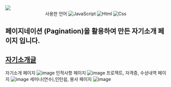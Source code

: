 <img src="https://capsule-render.vercel.app/api?type=waving&color=auto&height=200&section=header&text=3주차자기소개&fontSize=90" />



<div align="center">
	사용한 언어
	<img alt="JavaScript" src ="https://img.shields.io/badge/JavaScriipt-F7DF1E.svg?&style=for-the-badge&logo=JavaScript&logoColor=black"/>
	<img alt="Html" src ="https://img.shields.io/badge/HTML5-E34F26.svg?&style=for-the-badge&logo=HTML5&logoColor=white"/>
	<img alt="Css" src ="https://img.shields.io/badge/CSS3-1572B6.svg?&style=for-the-badge&logo=CSS3&logoColor=white"/>
</div>




##  페이지네이션 (Pagination)을 활용하여 만든 자기소개 페이지 입니다. 



##  [자기소개글](https://wjsrudals411.github.io/Cordova/week5/report5)

자기소개 페이지
![image](https://github.com/wjsrudals411/Cordova/assets/103473959/66d79cb0-1659-420a-b26f-e34c5f258ee5)
인적사항 페이지
![image](https://github.com/wjsrudals411/Cordova/assets/103473959/16cee310-37d3-4c03-aa8f-72c33ea51c12)
프로젝트, 자격증, 수상내역 페이지
![image](https://github.com/wjsrudals411/Cordova/assets/103473959/b5fdca1a-9966-4348-93fa-76743504e748)
세미나(연수),인턴쉽, 봉사 페이지
![image](https://github.com/wjsrudals411/Cordova/assets/103473959/f4ede085-ad5e-41f6-a324-68058f6187c2)



